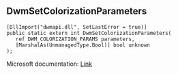 ## DwmSetColorizationParameters

```
[DllImport("dwmapi.dll", SetLastError = true)]
public static extern int DwmSetColorizationParameters(
   ref DWM_COLORIZATION_PARAMS parameters,
   [MarshalAs(UnmanagedType.Bool)] bool unknown
);
```

Microsoft documentation: [Link](https://learn.microsoft.com/en-us/windows/win32/api/dwmapi/nf-dwmapi-dwmgetcolorizationcolor)

